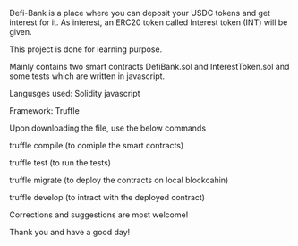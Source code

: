 Defi-Bank is a place where you can deposit your USDC tokens and
get interest for it. As interest, an ERC20 token called Interest token (INT)
will be given.

This project is done for learning purpose.

Mainly contains two smart contracts DefiBank.sol and InterestToken.sol
and some tests which are written in javascript.

Langusges used:
Solidity
javascript

Framework:
Truffle


Upon downloading the file, use the below commands

truffle compile (to comiple the smart contracts)

truffle test (to run the tests)

truffle migrate (to deploy the contracts on local blockcahin)

truffle develop (to intract with the deployed contract)

Corrections and suggestions are most welcome!

Thank you and have a good day!

